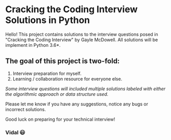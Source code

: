 # Cracking the Coding Interview Solutions in Python

Hello! This project contains solutions to the interview questions posed in "Cracking the Coding Interview" by Gayle McDowell. All solutions will be implement in Python 3.6*.


## The goal of this project is two-fold:

1. Interview preparation for myself. 
2. Learning / collaboration resource for everyone else.

*Some interview questions will included multiple solutions labeled with either the algorithmic approach or data structure used.*

Please let me know if you have any suggestions, notice any bugs or incorrect solutions. 

Good luck on preparing for your technical interview!

### Vidal :smiley:
